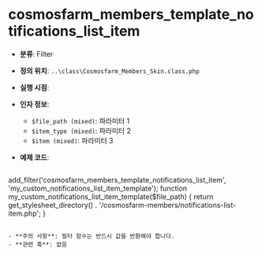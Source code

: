 # cosmosfarm_members_template_notifications_list_item

- **분류**: Filter
- **정의 위치**: `..\class\Cosmosfarm_Members_Skin.class.php`
- **실행 시점**: 
- **인자 정보**:
  - `$file_path (mixed)`: 파라미터 1
  - `$item_type (mixed)`: 파라미터 2
  - `$item (mixed)`: 파라미터 3
- **예제 코드**:

  ```php
add_filter('cosmosfarm_members_template_notifications_list_item', 'my_custom_notifications_list_item_template');
    function my_custom_notifications_list_item_template($file_path) {
        return get_stylesheet_directory() . '/cosmosfarm-members/notifications-list-item.php';
    }
  ```

- **주의 사항**: 필터 함수는 반드시 값을 반환해야 합니다.
- **관련 훅**: 없음
